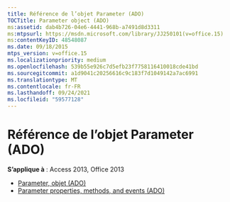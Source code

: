 ```yaml
---
title: Référence de l’objet Parameter (ADO)
TOCTitle: Parameter object (ADO)
ms:assetid: dab4b726-04e6-4441-968b-a7491d8d3311
ms:mtpsurl: https://msdn.microsoft.com/library/JJ250101(v=office.15)
ms:contentKeyID: 48548087
ms.date: 09/18/2015
mtps_version: v=office.15
ms.localizationpriority: medium
ms.openlocfilehash: 539b55e926c7d5efb23f7758116410018cde41bd
ms.sourcegitcommit: a1d9041c20256616c9c183f7d1049142a7ac6991
ms.translationtype: MT
ms.contentlocale: fr-FR
ms.lasthandoff: 09/24/2021
ms.locfileid: "59577128"
---
```

# <a name="parameter-object-ado-reference"></a>Référence de l’objet Parameter (ADO)

**S’applique à** : Access 2013, Office 2013

- [Parameter, objet (ADO)](parameter-object-ado.md)
- [Parameter properties, methods, and events (ADO)](parameter-properties-methods-and-events-ado.md)

